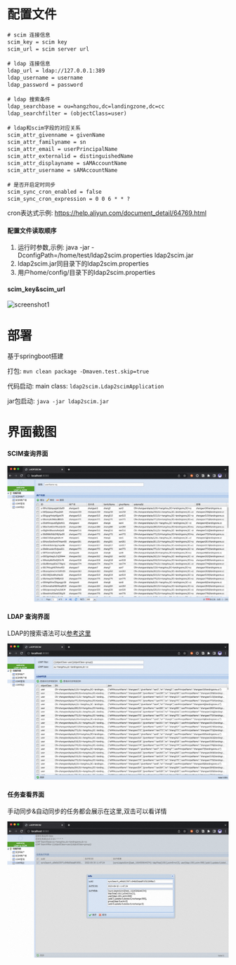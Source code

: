 # 配置文件

```properties
# scim 连接信息
scim_key = scim key
scim_url = scim server url

# ldap 连接信息
ldap_url = ldap://127.0.0.1:389
ldap_username = username
ldap_password = password

# ldap 搜索条件
ldap_searchbase = ou=hangzhou,dc=landingzone,dc=cc
ldap_searchfilter = (objectClass=user)

# ldap和scim字段的对应关系
scim_attr_givenname = givenName
scim_attr_familyname = sn
scim_attr_email = userPrincipalName
scim_attr_externalid = distinguishedName
scim_attr_displayname = sAMAccountName
scim_attr_username = sAMAccountName

# 是否开启定时同步
scim_sync_cron_enabled = false
scim_sync_cron_expression = 0 0 6 * * ? 
```

cron表达式示例: https://help.aliyun.com/document_detail/64769.html

#### 配置文件读取顺序

1. 运行时参数,示例: java -jar -DconfigPath=/home/test/ldap2scim.properties ldap2scim.jar  
2. ldap2scim.jar同目录下的ldap2scim.properties
3. 用户home/config/目录下的ldap2scim.properties

#### scim_key&scim_url

![screenshot1](image/cloudsso_key.png)



# 部署
基于springboot搭建

打包: `mvn clean package -Dmaven.test.skip=true`

代码启动: main class: `ldap2scim.Ldap2scimApplication`

jar包启动: `java -jar ldap2scim.jar`



# 界面截图

#### SCIM查询界面

![screenshot1](image/screenshot_1.png)

#### LDAP 查询界面

LDAP的搜索语法可以[参考这里](https://www.cnblogs.com/dreamer-fish/p/5832735.html)

![screenshot1](image/screenshot_3.png)

#### 任务查看界面

手动同步&自动同步的任务都会展示在这里,双击可以看详情

![screenshot1](image/screenshot_2.png)